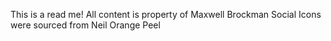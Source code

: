 This is a read me!
All content is property of Maxwell Brockman
Social Icons were sourced from Neil Orange Peel
